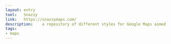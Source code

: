 ```yaml
---
layout: entry
tool:	Snazzy
link:	https://snazzymaps.com/
description:	a repository of different styles for Google Maps aimed towards web designers and developers
tags:
- maps
---
```


